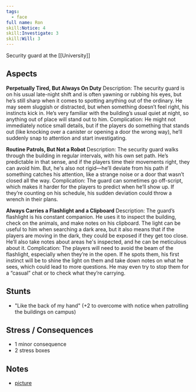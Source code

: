 ```yaml
---
tags:
  - face
full name: Ron
skill:Notice: 4
skill:Investigate: 3
skill:Will: 3
---
```

Security guard at the [[University]]
## Aspects

**Perpetually Tired, But Always On Duty**
Description: The security guard is on his usual late-night shift and is often yawning or rubbing his eyes, but he’s still sharp when it comes to spotting anything out of the ordinary. He may seem sluggish or distracted, but when something doesn’t feel right, his instincts kick in. He’s very familiar with the building’s usual quiet at night, so anything out of place will stand out to him.
Complication: He might not immediately notice small details, but if the players do something that stands out (like knocking over a canister or opening a door the wrong way), he’ll suddenly snap to attention and start investigating.

**Routine Patrols, But Not a Robot**
Description: The security guard walks through the building in regular intervals, with his own set path. He’s predictable in that sense, and if the players time their movements right, they can avoid him. But, he's also not rigid—he’ll deviate from his path if something catches his attention, like a strange noise or a door that wasn’t closed all the way.
Complication: The guard can sometimes go off-script, which makes it harder for the players to predict when he’ll show up. If they’re counting on his schedule, his sudden deviation could throw a wrench in their plans.

**Always Carries a Flashlight and a Clipboard**
Description: The guard’s flashlight is his constant companion. He uses it to inspect the building, check on the animals, and make notes on his clipboard. The light can be useful to him when searching a dark area, but it also means that if the players are moving in the dark, they could be exposed if they get too close. He’ll also take notes about areas he's inspected, and he can be meticulous about it.
Complication: The players will need to avoid the beam of the flashlight, especially when they’re in the open. If he spots them, his first instinct will be to shine the light on them and take down notes on what he sees, which could lead to more questions. He may even try to stop them for a “casual” chat or to check what they’re carrying.
## Stunts
- "Like the back of my hand" (+2 to overcome with notice when patrolling the buildings on campus)
## Stress / Consequences
- 1 minor consequence
- 2 stress boxes

## Notes
- [picture](https://cdn.retrojunk.com/article-images/0bb_fc41493eef.jpg)